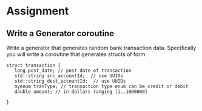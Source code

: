 # Assignment

## Write a Generator coroutine

Write a generator that generates random bank transaction data. Specifically you
will write a coroutine that generates structs of form:

```
struct transaction {
   long post_date; // post date of transaction
   std::string src_accountId;  // use UUIDs
   std::string dest_accountId;  // use UUIDs
   myenum tranType; // transaction type enum can be credit or debit
   double amount; // in dollars ranging [1..1000000]
   
}
```
